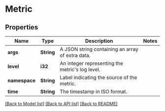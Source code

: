 # Metric

## Properties

Name | Type | Description | Notes
------------ | ------------- | ------------- | -------------
**args** | **String** | A JSON string containing an array of extra data. | 
**level** | **i32** | An integer representing the metric's log level. | 
**namespace** | **String** | Label indicating the source of the metric. | 
**time** | **String** | The timestamp in ISO format. | 

[[Back to Model list]](../README.md#documentation-for-models) [[Back to API list]](../README.md#documentation-for-api-endpoints) [[Back to README]](../README.md)


